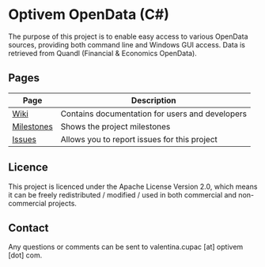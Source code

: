# Optivem OpenData (C#)

The purpose of this project is to enable easy access to various OpenData sources, providing both command line and Windows GUI access. Data is retrieved from Quandl (Financial & Economics OpenData).

## Pages

Page | Description
--- | ---
[Wiki](../../wiki) | Contains documentation for users and developers
[Milestones](../../milestones) | Shows the project milestones
[Issues](../../issues) | Allows you to report issues for this project

## Licence

This project is licenced under the Apache License Version 2.0, which means it can be freely redistributed / modified / used in both commercial and non-commercial projects.

## Contact

Any questions or comments can be sent to valentina.cupac [at] optivem [dot] com.
